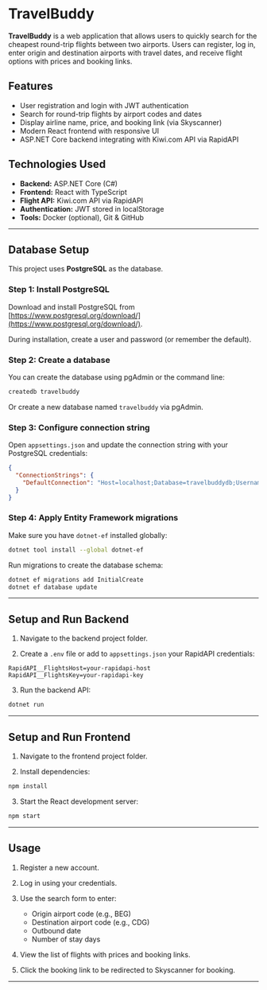 # TravelBuddy

**TravelBuddy** is a web application that allows users to quickly search for the cheapest round-trip flights between two airports. Users can register, log in, enter origin and destination airports with travel dates, and receive flight options with prices and booking links.

## Features

- User registration and login with JWT authentication
- Search for round-trip flights by airport codes and dates
- Display airline name, price, and booking link (via Skyscanner)
- Modern React frontend with responsive UI
- ASP.NET Core backend integrating with Kiwi.com API via RapidAPI

## Technologies Used

- **Backend:** ASP.NET Core (C#)
- **Frontend:** React with TypeScript
- **Flight API:** Kiwi.com API via RapidAPI
- **Authentication:** JWT stored in localStorage
- **Tools:** Docker (optional), Git & GitHub

---

## Database Setup

This project uses **PostgreSQL** as the database.

### Step 1: Install PostgreSQL

Download and install PostgreSQL from [https://www.postgresql.org/download/](https://www.postgresql.org/download/).

During installation, create a user and password (or remember the default).

### Step 2: Create a database

You can create the database using pgAdmin or the command line:

```bash
createdb travelbuddy
```

Or create a new database named `travelbuddy` via pgAdmin.

### Step 3: Configure connection string

Open `appsettings.json` and update the connection string with your PostgreSQL credentials:

```json
{
  "ConnectionStrings": {
    "DefaultConnection": "Host=localhost;Database=travelbuddydb;Username=yourusername;Password=yourpassword"
  }
}
```

### Step 4: Apply Entity Framework migrations

Make sure you have `dotnet-ef` installed globally:

```bash
dotnet tool install --global dotnet-ef
```

Run migrations to create the database schema:

```bash
dotnet ef migrations add InitialCreate
dotnet ef database update
```

---

## Setup and Run Backend

1. Navigate to the backend project folder.

2. Create a `.env` file or add to `appsettings.json` your RapidAPI credentials:

```env
RapidAPI__FlightsHost=your-rapidapi-host
RapidAPI__FlightsKey=your-rapidapi-key
```

3. Run the backend API:

```bash
dotnet run
```

---

## Setup and Run Frontend

1. Navigate to the frontend project folder.

2. Install dependencies:

```bash
npm install
```

3. Start the React development server:

```bash
npm start
```

---

## Usage

1. Register a new account.

2. Log in using your credentials.

3. Use the search form to enter:
   - Origin airport code (e.g., BEG)
   - Destination airport code (e.g., CDG)
   - Outbound date
   - Number of stay days

4. View the list of flights with prices and booking links.

5. Click the booking link to be redirected to Skyscanner for booking.

---

